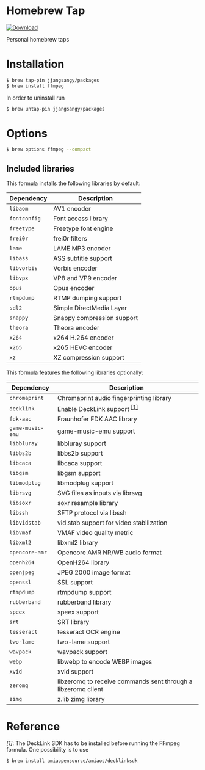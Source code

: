 # Homebrew Tap

 [ ![Download](https://api.bintray.com/packages/sanghan/bottles-packages/homebrew-packages/images/download.svg?version=4.2.2) ](https://bintray.com/sanghan/bottles-packages/homebrew-packages/4.2.2/link)

Personal homebrew taps

# Installation

```sh
$ brew tap-pin jjangsangy/packages
$ brew install ffmpeg
```

In order to uninstall run

```sh
$ brew untap-pin jjangsangy/packages
```

# Options

```sh
$ brew options ffmpeg --compact
```

## Included libraries

This formula installs the following libraries by default:

| Dependency   | Description                |
|--------------|----------------------------|
| `libaom`     | AV1 encoder                |
| `fontconfig` | Font access library        |
| `freetype`   | Freetype font engine       |
| `frei0r`     | frei0r filters             |
| `lame`       | LAME MP3 encoder           |
| `libass`     | ASS subtitle support       |
| `libvorbis`  | Vorbis encoder             |
| `libvpx`     | VP8 and VP9 encoder        |
| `opus`       | Opus encoder               |
| `rtmpdump`   | RTMP dumping support       |
| `sdl2`       | Simple DirectMedia Layer   |
| `snappy`     | Snappy compression support |
| `theora`     | Theora encoder             |
| `x264`       | x264 H.264 encoder         |
| `x265`       | x265 HEVC encoder          |
| `xz`         | XZ compression support     |


This formula features the following libraries optionally:

| **Dependency**   | **Description**                                               |
|------------------|---------------------------------------------------------------|
| `chromaprint`    | Chromaprint audio fingerprinting library                      |
| `decklink`       | Enable DeckLink support <sup>[[1]](#1)</sup>           |
| `fdk-aac`        | Fraunhofer FDK AAC library                                    |
| `game-music-emu` | game-music-emu support                                        |
| `libbluray`      | libbluray support                                             |
| `libbs2b`        | libbs2b support                                               |
| `libcaca`        | libcaca support                                               |
| `libgsm`         | libgsm support                                                |
| `libmodplug`     | libmodplug support                                            |
| `librsvg`        | SVG files as inputs via librsvg                               |
| `libsoxr`        | soxr resample library                                         |
| `libssh`         | SFTP protocol via libssh                                      |
| `libvidstab`     | vid.stab support for video stabilization                      |
| `libvmaf`        | VMAF video quality metric                                     |
| `libxml2`        | libxml2 library                                               |
| `opencore-amr`   | Opencore AMR NR/WB audio format                               |
| `openh264`       | OpenH264 library                                              |
| `openjpeg`       | JPEG 2000 image format                                        |
| `openssl`        | SSL support                                                   |
| `rtmpdump`       | rtmpdump support                                              |
| `rubberband`     | rubberband library                                            |
| `speex`          | speex support                                                 |
| `srt`            | SRT library                                                   |
| `tesseract`      | tesseract OCR engine                                          |
| `two-lame`       | two-lame support                                              |
| `wavpack`        | wavpack support                                               |
| `webp`           | libwebp to encode WEBP images                                 |
| `xvid`           | xvid support                                                  |
| `zeromq`         | libzeromq to receive commands sent through a libzeromq client |
| `zimg`           | z.lib zimg library                                            |


# Reference


<span id="1">_[1]_:</span>
The DeckLink SDK has to be installed before running the FFmpeg formula.
One possibility is to use
```sh
$ brew install amiaopensource/amiaos/decklinksdk
```